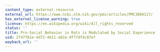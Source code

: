 ```yaml
---
content_type: external-resource
external_url: https://www.ncbi.nlm.nih.gov/pmc/articles/PMC3884117/
has_external_license_warning: true
license: https://en.wikipedia.org/wiki/All_rights_reserved
status: ''
title: Pro-Social Behavior in Rats is Modulated by Social Experience
uid: 2f47f81e-4d72-4b11-a02a-9f77df4c87e7
wayback_url: ''
---
```

